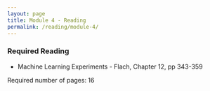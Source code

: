 ```yaml
---
layout: page
title: Module 4 - Reading
permalink: /reading/module-4/
---
```

### Required Reading ###
- Machine Learning Experiments - Flach, Chapter 12, pp 343-359

Required number of pages: 16
